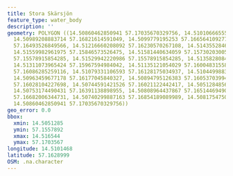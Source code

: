 ```yaml
---
title: Stora Skärsjön
feature_type: water_body
description: ''
geometry: POLYGON ((14.50860462850941 57.17035670329756, 14.51010666555798 57.16912357124182,
  14.50989208883714 57.16821614591049, 14.5099779195253 57.16656410927733, 14.51014958090251
  57.16493526849566, 14.51216660208092 57.16230570267108, 14.51435528463654 57.16011813374901,
  14.51559982961975 57.15846573526475, 14.51581440634059 57.15730203005555, 14.51654396719307
  57.15578915854285, 14.51529942220986 57.15578915854285, 14.51358280844044 57.15879156616155,
  14.51311073965424 57.15967594984042, 14.51135121054029 57.16004831558869, 14.51032124227882
  57.16086285259116, 14.51079331106593 57.16128175034937, 14.51044998831151 57.16177045840327,
  14.50963459677178 57.16177045840327, 14.50894795126383 57.16053703994319, 14.50860462850941
  57.16028104227698, 14.50744591421526 57.16021122442417, 14.50512848562695 57.16267804194015,
  14.50753174490431 57.16391138898955, 14.50808964437867 57.16514469490178, 14.50753174490431
  57.16682006344731, 14.50740299887163 57.16854189089989, 14.50817547506773 57.16875129687732,
  14.50860462850941 57.17035670329756))
geo_error: 0.0
bbox:
  xmin: 14.5051285
  ymin: 57.1557892
  xmax: 14.516544
  ymax: 57.1703567
longitude: 14.5101468
latitude: 57.1628999
OSM: .na.character
---
```


